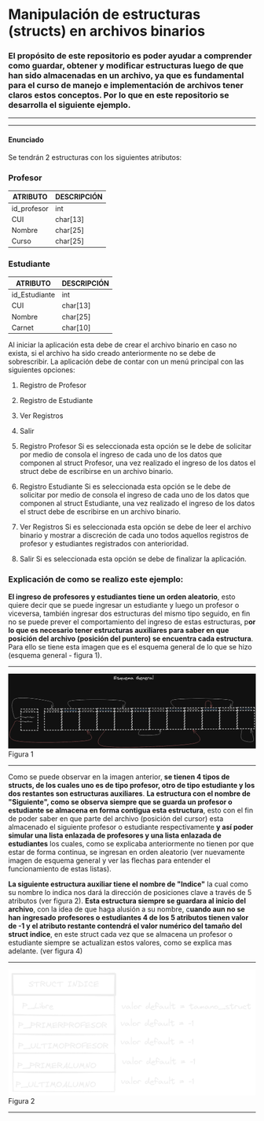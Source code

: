 # Manipulación de estructuras (structs) en archivos binarios

### El propósito de este repositorio es poder ayudar a comprender como guardar, obtener y modificar estructuras luego de que han sido almacenadas en un archivo, ya que es fundamental para el curso de manejo e implementación de archivos tener claros estos conceptos. Por lo que en este repositorio se desarrolla el siguiente ejemplo.

------

------



#### **Enunciado**

Se tendrán 2 estructuras con los siguientes atributos:

### Profesor

| ATRIBUTO    | DESCRIPCIÓN |
| ----------- | ----------- |
| id_profesor | int         |
| CUI         | char[13]    |
| Nombre      | char[25]    |
| Curso       | char[25]    |

### Estudiante

| ATRIBUTO      | DESCRIPCIÓN |
| ------------- | ----------- |
| id_Estudiante | int         |
| CUI           | char[13]    |
| Nombre        | char[25]    |
| Carnet        | char[10]    |

Al iniciar la aplicación esta debe de crear el archivo binario en caso no exista, si el archivo
ha sido creado anteriormente no se debe de sobrescribir. La aplicación debe de contar con
un menú principal con las siguientes opciones:
1. Registro de Profesor
2. Registro de Estudiante
3. Ver Registros
4. Salir



1. Registro Profesor
     Si es seleccionada esta opción se le debe de solicitar por medio de consola el ingreso
       de cada uno de los datos que componen al struct Profesor, una vez realizado el ingreso
       de los datos el struct debe de escribirse en un archivo binario.
2. Registro Estudiante
     Si es seleccionada esta opción se le debe de solicitar por medio de consola el ingreso
       de cada uno de los datos que componen al struct Estudiante, una vez realizado el
       ingreso de los datos el struct debe de escribirse en un archivo binario.
3. Ver Registros
     Si es seleccionada esta opción se debe de leer el archivo binario y mostrar a discreción
       de cada uno todos aquellos registros de profesor y estudiantes registrados con
       anterioridad.
4. Salir
     Si es seleccionada esta opción se debe de finalizar la aplicación.



### Explicación de como se realizo este ejemplo:

**El ingreso de profesores y estudiantes tiene un orden aleatorio**, esto quiere decir que se puede ingresar un estudiante y luego un profesor o viceversa, también ingresar dos estructuras del mismo tipo seguido, en fin no se puede prever el comportamiento del ingreso de estas estructuras, p**or lo que es necesario tener estructuras auxiliares para saber en que posición del archivo (posición del puntero) se encuentra cada estructura**. Para ello se tiene esta imagen que es el esquema general de lo que se hizo (esquema general - figura 1).

------

![Esquema general - elaboracion propia](https://github.com/edinfusion/MIA_Tutorial/blob/8e695bc0668e7a327b93088fc10a24b90531f5ce/images/esquemageneral%20.png "Figura 1")  Figura 1

------

Como se puede observar en la imagen anterior, **se tienen 4 tipos de structs, de los cuales uno es de tipo profesor, otro de tipo estudiante y los dos restantes son estructuras auxiliares**. **La estructura con el nombre de "Siguiente", como se observa siempre que se guarda un profesor o estudiante se almacena en forma contigua esta estructura**, esto con el fin de poder saber en que parte del archivo (posición del cursor) esta almacenado el siguiente profesor o estudiante respectivamente **y así poder simular una lista enlazada de profesores y una lista enlazada de estudiantes** los cuales, como se  explicaba anteriormente no tienen por que estar de forma continua, se ingresan en orden aleatorio (ver nuevamente imagen de esquema general y ver las flechas para entender el funcionamiento de estas listas).

**La siguiente estructura auxiliar tiene el nombre de "Indice"** la cual como su nombre lo indica nos dará la dirección de posiciones clave a través de 5 atributos (ver figura 2). **Esta estructura siempre se guardara al inicio del archivo**, con la idea de que haga alusión a su nombre, c**uando aun no se han ingresado profesores o estudiantes 4 de los 5 atributos tienen valor de -1 y el atributo restante contendrá el valor numérico del tamaño del struct indice**, en este struct cada vez que se almacena un profesor o estudiante siempre se actualizan estos valores, como se explica mas adelante. (ver figura 4)

------

![Estructura Indice](https://github.com/edinfusion/MIA_Tutorial/blob/54a67e2638351f3f3f609809ccc340968ebfcd58/images/struct_indice.png "Figura 2") Figura 2

------

